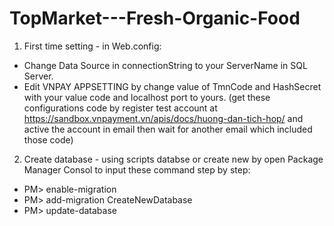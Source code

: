 # TopMarket---Fresh-Organic-Food

1. First time setting - in Web.config:
  - Change Data Source in connectionString to your ServerName in SQL Server.
  - Edit VNPAY APPSETTING by change value of TmnCode and HashSecret with your value code and localhost port to yours.
    (get these configurations code by register test account at https://sandbox.vnpayment.vn/apis/docs/huong-dan-tich-hop/ and active the account in email then wait       for another email which included those code) 
2. Create database - using scripts databse or create new by open Package Manager Consol to input these command step by step:
  - PM> enable-migration
  - PM> add-migration CreateNewDatabase
  - PM> update-database

